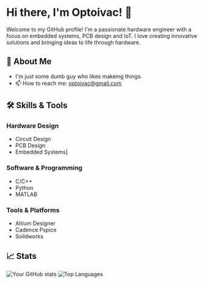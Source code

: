 # Hi there, I'm Optoivac! 👋

Welcome to my GitHub profile! I'm a passionate hardware engineer with a focus on embedded systems, PCB design and IoT. I love creating innovative solutions and bringing ideas to life through hardware.

## 🚀 About Me
- I'm just some dumb guy who likes makeing things.
- 📫 How to reach me: optoivac@gmail.com

## 🛠️ Skills & Tools

### Hardware Design
- Circuit Design
- PCB Design
- Embedded Systems]

### Software & Programming
- C/C++
- Python
- MATLAB

### Tools & Platforms
- Altium Designer
- Cadence Pspice
- Soildworks

## 📈 Stats

![Your GitHub stats](https://github-readme-stats.vercel.app/api?username=optoivac&show_icons=true&theme=radical)
![Top Languages](https://github-readme-stats.vercel.app/api/top-langs/?username=optoivac&layout=compact&theme=radical)



